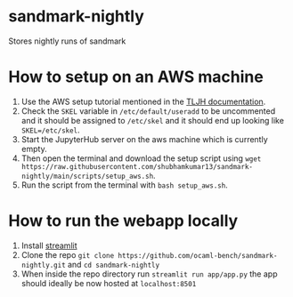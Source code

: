 # sandmark-nightly
Stores nightly runs of sandmark

# How to setup on an AWS machine

1. Use the AWS setup tutorial mentioned in the [TLJH documentation](https://tljh.jupyter.org/en/latest/install/amazon.html).
2. Check the `SKEL` variable in `/etc/default/useradd` to be uncommented and it should be assigned to `/etc/skel` and it should end up looking like `SKEL=/etc/skel`.
3. Start the JupyterHub server on the aws machine which is currently empty.
4. Then open the terminal and download the setup script using `wget https://raw.githubusercontent.com/shubhamkumar13/sandmark-nightly/main/scripts/setup_aws.sh`.
5. Run the script from the terminal with `bash setup_aws.sh`.

# How to run the webapp locally
1. Install [streamlit](https://docs.streamlit.io/en/stable/installation.html)
2. Clone the repo `git clone https://github.com/ocaml-bench/sandmark-nightly.git` and `cd sandmark-nightly`
3. When inside the repo directory run `streamlit run app/app.py` the app should ideally be now hosted at `localhost:8501`